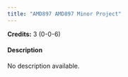 ```yaml
---
title: "AMD897 AMD897 Minor Project"
---
```

**Credits:** 3 (0-0-6)

#### Description
No description available.